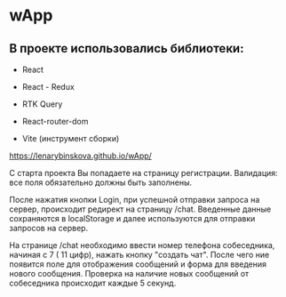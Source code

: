 # wApp 
## В проекте использовались библиотеки:
- React
- React - Redux
- RTK Query
- React-router-dom

- Vite (инструмент сборки)

https://lenarybinskova.github.io/wApp/

С старта проекта Вы попадаете на страницу регистрации.
Валидация: все поля обязательно должны быть заполнены.

После нажатия кнопки Login, при успешной отправки запроса на сервер, происходит редирект на страницу /chat.
Введенные данные сохраняются в localStorage и далее используются для отправки запросов на сервер.

На странице /chat необходимо ввести номер телефона собеседника, начиная с 7 ( 11 цифр), нажать кнопку "создать чат".
После чего ние появится поле для отображения сообщений и форма для введения нового сообщения.
Проверка на наличие новых сообщений от собеседника происходит каждые 5 секунд.









